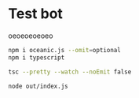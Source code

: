 # Test bot

oeoeoeoeoeo

```bash
npm i oceanic.js --omit=optional
npm i typescript
```

```bash
tsc --pretty --watch --noEmit false
```

```bash
node out/index.js
```
